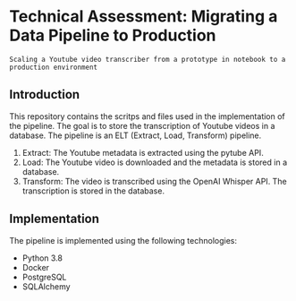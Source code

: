 # Technical Assessment: Migrating a Data Pipeline to Production
```
Scaling a Youtube video transcriber from a prototype in notebook to a production environment
```
## Introduction

This repository contains the scritps and files used in the implementation of the pipeline. The goal is to store the transcription of Youtube videos in a database. The pipeline is an ELT (Extract, Load, Transform) pipeline.
1. Extract: The Youtube metadata is extracted using the pytube API.
2. Load: The Youtube video is downloaded and the metadata is stored in a database.
3. Transform: The video is transcribed using the OpenAI Whisper API. The transcription is stored in the database.

## Implementation

The pipeline is implemented using the following technologies:
- Python 3.8
- Docker
- PostgreSQL
- SQLAlchemy



